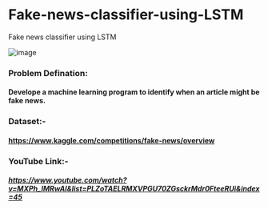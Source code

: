 # Fake-news-classifier-using-LSTM

Fake news classifier using LSTM
<!-------------------------------------->
![image](https://user-images.githubusercontent.com/69152112/210078651-94349295-6dcf-4482-910b-e13d63727ad6.png)


### Problem Defination: 
#### Develope a machine learning program to identify when an article might be fake news.

### Dataset:- 
#### https://www.kaggle.com/competitions/fake-news/overview

### YouTube Link:- 
##### https://www.youtube.com/watch?v=MXPh_lMRwAI&list=PLZoTAELRMXVPGU70ZGsckrMdr0FteeRUi&index=45
